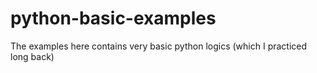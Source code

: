 # python-basic-examples
The examples here contains very basic python logics (which I practiced long back)
